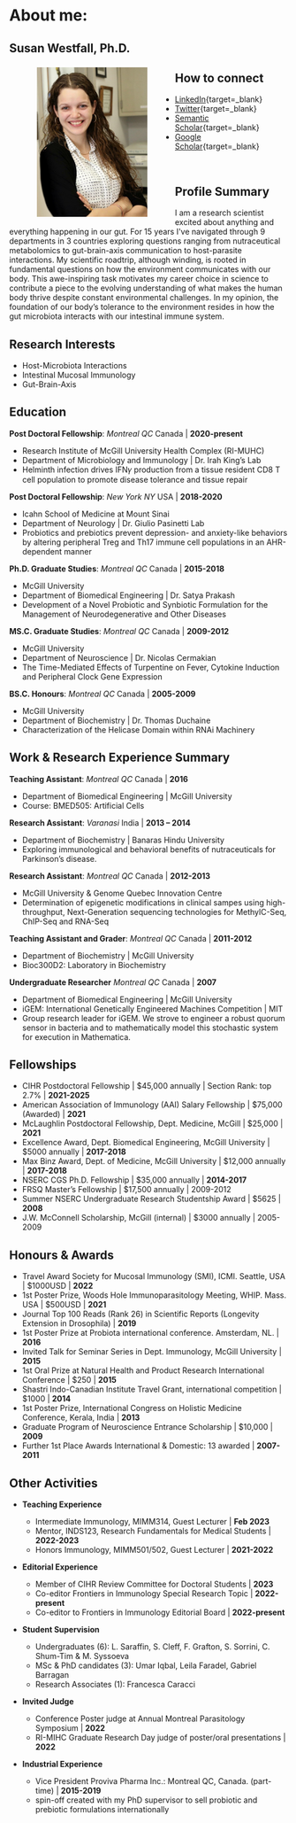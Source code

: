 # About me: 
## Susan Westfall, Ph.D.


<img src="pics/susan.jpg" alt="susan-photo" style="float:left;width:200px;height:270px;margin: 5px 50px;">

## How to connect
- [LinkedIn](https://www.linkedin.com/in/susan-westfall-9a7b4248){target=_blank}
- [Twitter](https://twitter.com/WestfallSusan){target=_blank}
- [Semantic Scholar](https://www.semanticscholar.org/author/Susan-Westfall/49749982){target=_blank}
- [Google Scholar](https://scholar.google.com/citations?user=EOFG8hQAAAAJ&hl=en){target=_blank}

<br>


## Profile Summary
I am a research scientist excited about anything and everything happening in our gut. For 15 years I've navigated through 9 departments in 3 countries exploring questions ranging from nutraceutical metabolomics to gut-brain-axis communication to host-parasite interactions. My scientific roadtrip, although winding, is rooted in fundamental questions on how the environment communicates with our body. This awe-inspiring task motivates my career choice in science to contribute a piece to the evolving understanding of what makes the human body thrive despite constant environmental challenges. In my opinion, the foundation of our body’s tolerance to the environment resides in how the gut microbiota interacts with our intestinal immune system. 

## Research Interests
 - Host-Microbiota Interactions
 - Intestinal Mucosal Immunology
 - Gut-Brain-Axis


## Education
**Post Doctoral Fellowship**: _Montreal QC_ Canada	| **2020-present** 
  - Research Institute of McGill University Health Complex (RI-MUHC)
  - Department of Microbiology and Immunology | Dr. Irah King’s Lab 			
  - Helminth infection drives IFN𝛾 production from a tissue resident CD8 T cell population to promote disease tolerance and tissue repair

**Post Doctoral Fellowship**: _New York NY_ USA	| **2018-2020** 
  - Icahn School of Medicine at Mount Sinai 
  - Department of Neurology | Dr. Giulio Pasinetti Lab 			
  - Probiotics and prebiotics prevent depression- and anxiety-like behaviors by altering peripheral Treg and Th17 immune cell populations in an AHR-dependent manner

**Ph.D. Graduate Studies**: _Montreal QC_ Canada	| **2015-2018** 
  - McGill University
  - Department of Biomedical Engineering | Dr. Satya Prakash 			
  - Development of a Novel Probiotic and Synbiotic Formulation for the Management of Neurodegenerative and Other Diseases 

**MS.C. Graduate Studies**: _Montreal QC_ Canada	| **2009-2012** 
  - McGill University
  - Department of Neuroscience | Dr. Nicolas Cermakian 			
  - The Time-Mediated Effects of Turpentine on Fever, Cytokine Induction and Peripheral Clock Gene Expression

**BS.C. Honours**: _Montreal QC_ Canada	| **2005-2009** 
  - McGill University
  - Department of Biochemistry | Dr. Thomas Duchaine 			
  - Characterization of the Helicase Domain within RNAi Machinery


## Work & Research Experience Summary
**Teaching Assistant**: _Montreal QC_ Canada	| **2016**
   - Department of Biomedical Engineering	| McGill University
   - Course: BMED505: Artificial Cells

**Research Assistant**: _Varanasi_ India	| **2013 – 2014**   
   - Department of Biochemistry	| Banaras Hindu University
   - Exploring immunological and behavioral benefits of nutraceuticals for Parkinson’s disease. 

**Research Assistant**: _Montreal QC_ Canada | **2012-2013**
   - McGill University & Genome Quebec Innovation Centre
   - Determination of epigenetic modifications in clinical sampes using high-throughput, Next-Generation sequencing technologies for MethylC-Seq, ChIP-Seq and RNA-Seq

**Teaching Assistant and Grader**: _Montreal QC_ Canada | **2011-2012**
   - Department of Biochemistry | McGill University
   - Bioc300D2: Laboratory in Biochemistry                                                                                      	
     
**Undergraduate Researcher** _Montreal QC_ Canada  | **2007**
   - Department of Biomedical Engineering | McGill University
   - iGEM: International Genetically Engineered Machines Competition | MIT
   - Group research leader for iGEM. We strove to engineer a robust quorum sensor in bacteria and to mathematically model this stochastic system for execution in Mathematica. 


## Fellowships
 - CIHR Postdoctoral Fellowship | $45,000 annually | Section Rank: top 2.7%  | **2021-2025**
 - American Association of Immunology (AAI) Salary Fellowship | $75,000 (Awarded) | **2021**
 - McLaughlin Postdoctoral Fellowship, Dept. Medicine, McGill | $25,000 | **2021**
 - Excellence Award, Dept. Biomedical Engineering, McGill University | $5000 annually | **2017-2018**
 - Max Binz Award, Dept. of Medicine, McGill University | $12,000 annually | **2017-2018**
 - NSERC CGS Ph.D. Fellowship | $35,000 annually | **2014-2017**
 - FRSQ Master’s Fellowship | $17,500 annually | 2009-2012
 - Summer NSERC Undergraduate Research Studentship Award | $5625 | **2008**
 - J.W. McConnell Scholarship, McGill (internal) | $3000 annually | 2005-2009


## Honours & Awards
 - Travel Award Society for Mucosal Immunology (SMI), ICMI. Seattle, USA | $1000USD | **2022**
 - 1st Poster Prize, Woods Hole Immunoparasitology Meeting, WHIP. Mass. USA | $500USD | **2021**
 - Journal Top 100 Reads (Rank 26) in Scientific Reports (Longevity Extension in Drosophila) | **2019**
 - 1st Poster Prize at Probiota international conference. Amsterdam, NL. | **2016**
 - Invited Talk for Seminar Series in Dept. Immunology, McGill University | **2015**
 - 1st Oral Prize at Natural Health and Product Research International Conference | $250	| **2015**
 - Shastri Indo-Canadian Institute Travel Grant, international competition | $1000 | **2014**
 - 1st Poster Prize, International Congress on Holistic Medicine Conference, Kerala, India | **2013**
 - Graduate Program of Neuroscience Entrance Scholarship | $10,000 | **2009**                                                            
 - Further 1st Place Awards International & Domestic: 13 awarded | **2007-2011**


## Other Activities
 - **Teaching Experience**
   - Intermediate Immunology, MIMM314, Guest Lecturer | **Feb 2023**
   - Mentor, INDS123, Research Fundamentals for Medical Students | **2022-2023**
   - Honors Immunology, MIMM501/502, Guest Lecturer | **2021-2022**

 - **Editorial Experience**
   - Member of CIHR Review Committee for Doctoral Students | **2023**
   - Co-editor Frontiers in Immunology Special Research Topic | **2022-present**
   - Co-editor to Frontiers in Immunology Editorial Board | **2022-present**

 - **Student Supervision**
   - Undergraduates (6): L. Saraffin, S. Cleff, F. Grafton, S. Sorrini, C. Shum-Tim & M. Syssoeva
   - MSc & PhD candidates (3): Umar Iqbal, Leila Faradel, Gabriel Barragan
   - Research Associates (1): Francesca Caracci

 - **Invited Judge**
   - Conference Poster judge at Annual Montreal Parasitology Symposium | **2022**
   - RI-MIHC Graduate Research Day judge of poster/oral presentations | **2022**

 - **Industrial Experience**
   - Vice President Proviva Pharma Inc.: Montreal QC, Canada. (part-time) | **2015-2019**
   - spin-off created with my PhD supervisor to sell probiotic and prebiotic formulations internationally



 
